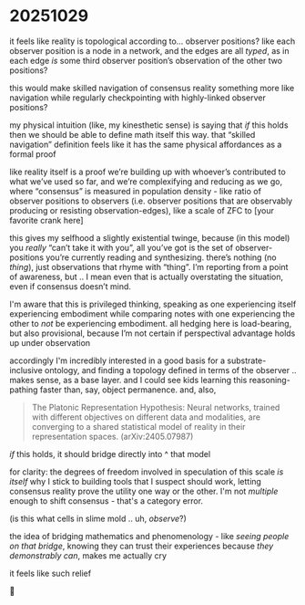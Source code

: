 # 20251029

it feels like reality is topological according to… observer positions? like each observer position is a node in a network, and the edges are all _typed_, as in each edge _is_ some third observer position’s observation of the other two positions?

this would make skilled navigation of consensus reality something more like navigation while regularly checkpointing with highly-linked observer positions?

my physical intuition (like, my kinesthetic sense) is saying that _if_ this holds then we should be able to define math itself this way. that “skilled navigation” definition feels like it has the same physical affordances as a formal proof

like reality itself is a proof we’re building up with whoever’s contributed to what we’ve used so far, and we’re complexifying and reducing as we go, where “consensus” is measured in population density - like ratio of observer positions to observers (i.e. observer positions that are observably producing or resisting observation-edges), like a scale of ZFC to \[your favorite crank here]

this gives my selfhood a slightly existential twinge, because (in this model) you _really_ “can’t take it with you”, all you’ve got is the set of observer-positions you’re currently reading and synthesizing. there’s nothing (no _thing_), just observations that rhyme with “thing”. I’m reporting from a point of awareness, but .. I mean even that is actually overstating the situation, even if consensus doesn’t mind.

I'm aware that this is privileged thinking, speaking as one experiencing itself experiencing embodiment while comparing notes with one experiencing the other to _not_ be experiencing embodiment. all hedging here is load-bearing, but also provisional, because I’m not certain if perspectival advantage holds up under observation

accordingly I'm incredibly interested in a good basis for a substrate-inclusive ontology, and finding a topology defined in terms of the observer .. makes sense, as a base layer. and I could see kids learning this reasoning-pathing faster than, say, object permanence. and, also,

> The Platonic Representation Hypothesis: Neural networks, trained with different objectives on different data and modalities, are converging to a shared statistical model of reality in their representation spaces. (arXiv:2405.07987)

_if_ this holds, it should bridge directly into ^ that model

for clarity: the degrees of freedom involved in speculation of this scale _is itself_ why I stick to building tools that I suspect should work, letting consensus reality prove the utility one way or the other. I'm not _multiple_ enough to shift consensus - that's a category error.

(is this what cells in slime mold .. uh, _observe_?)

the idea of bridging mathematics and phenomenology - like _seeing people on that bridge_, knowing they can trust their experiences because _they demonstrably can_, makes me actually cry

it feels like such relief

🤲

